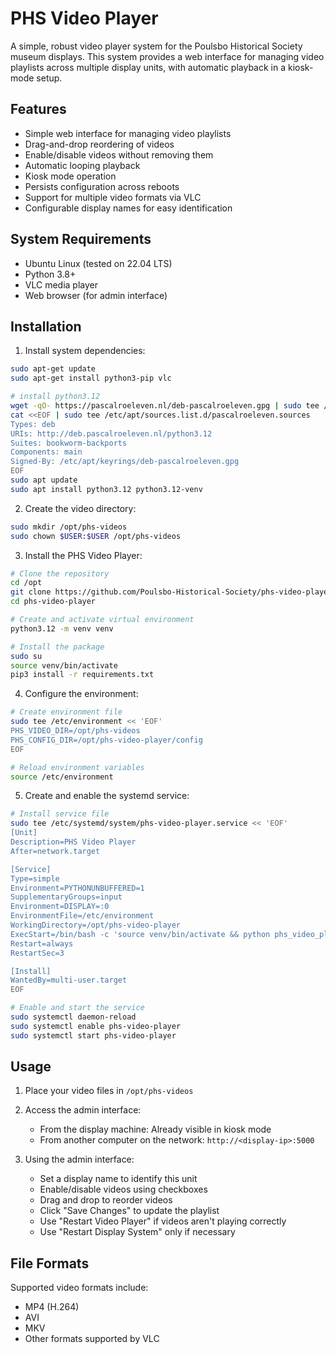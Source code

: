 # PHS Video Player

A simple, robust video player system for the Poulsbo Historical Society museum displays. This system provides a web interface for managing video playlists across multiple display units, with automatic playback in a kiosk-mode setup.

## Features

- Simple web interface for managing video playlists
- Drag-and-drop reordering of videos
- Enable/disable videos without removing them
- Automatic looping playback
- Kiosk mode operation
- Persists configuration across reboots
- Support for multiple video formats via VLC
- Configurable display names for easy identification

## System Requirements

- Ubuntu Linux (tested on 22.04 LTS)
- Python 3.8+
- VLC media player
- Web browser (for admin interface)

## Installation

1. Install system dependencies:
```bash
sudo apt-get update
sudo apt-get install python3-pip vlc

# install python3.12
wget -qO- https://pascalroeleven.nl/deb-pascalroeleven.gpg | sudo tee /etc/apt/keyrings/deb-pascalroeleven.gpg
cat <<EOF | sudo tee /etc/apt/sources.list.d/pascalroeleven.sources
Types: deb
URIs: http://deb.pascalroeleven.nl/python3.12
Suites: bookworm-backports
Components: main
Signed-By: /etc/apt/keyrings/deb-pascalroeleven.gpg
EOF
sudo apt update
sudo apt install python3.12 python3.12-venv
```

2. Create the video directory:
```bash
sudo mkdir /opt/phs-videos
sudo chown $USER:$USER /opt/phs-videos
```

3. Install the PHS Video Player:
```bash
# Clone the repository
cd /opt
git clone https://github.com/Poulsbo-Historical-Society/phs-video-player.git
cd phs-video-player

# Create and activate virtual environment
python3.12 -m venv venv

# Install the package
sudo su
source venv/bin/activate
pip3 install -r requirements.txt
```

4. Configure the environment:
```bash
# Create environment file
sudo tee /etc/environment << 'EOF'
PHS_VIDEO_DIR=/opt/phs-videos
PHS_CONFIG_DIR=/opt/phs-video-player/config
EOF

# Reload environment variables
source /etc/environment
```

5. Create and enable the systemd service:
```bash
# Install service file
sudo tee /etc/systemd/system/phs-video-player.service << 'EOF'
[Unit]
Description=PHS Video Player
After=network.target

[Service]
Type=simple
Environment=PYTHONUNBUFFERED=1
SupplementaryGroups=input
Environment=DISPLAY=:0
EnvironmentFile=/etc/environment
WorkingDirectory=/opt/phs-video-player
ExecStart=/bin/bash -c 'source venv/bin/activate && python phs_video_player/app.py'
Restart=always
RestartSec=3

[Install]
WantedBy=multi-user.target
EOF

# Enable and start the service
sudo systemctl daemon-reload
sudo systemctl enable phs-video-player
sudo systemctl start phs-video-player
```

## Usage

1. Place your video files in `/opt/phs-videos`

2. Access the admin interface:
   - From the display machine: Already visible in kiosk mode
   - From another computer on the network: `http://<display-ip>:5000`

3. Using the admin interface:
   - Set a display name to identify this unit
   - Enable/disable videos using checkboxes
   - Drag and drop to reorder videos
   - Click "Save Changes" to update the playlist
   - Use "Restart Video Player" if videos aren't playing correctly
   - Use "Restart Display System" only if necessary

## File Formats

Supported video formats include:
- MP4 (H.264)
- AVI
- MKV
- Other formats supported by VLC
